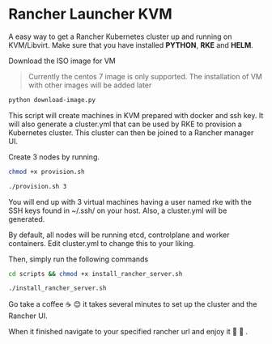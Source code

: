 # Rancher Launcher KVM

A easy way to get a Rancher Kubernetes cluster up and running on KVM/Libvirt.
Make sure that you have installed **PYTHON**, **RKE** and **HELM**.

Download the ISO image for VM

> Currently the centos 7 image is only supported. The installation of VM with other images will be added later

```bash
python download-image.py
```

This script will create machines in KVM prepared with docker and ssh key. It will also generate a cluster.yml that can be used by RKE to provision a Kubernetes cluster. This cluster can then be joined to a Rancher manager UI.

Create 3 nodes by running.

```bash
chmod +x provision.sh

./provision.sh 3
```

You will end up with 3 virtual machines having a user named rke with the SSH keys found in ~/.ssh/ on your host. Also, a cluster.yml will be generated.

By default, all nodes will be running etcd, controlplane and worker containers. Edit cluster.yml to change this to your liking.

Then, simply run the following commands

```bash
cd scripts && chmod +x install_rancher_server.sh

./install_rancher_server.sh
```

Go take a coffee ☕ 😊 it takes several minutes to set up the cluster and the Rancher UI.

When it finished navigate to your specified rancher url and enjoy it 🚀 💯 .
